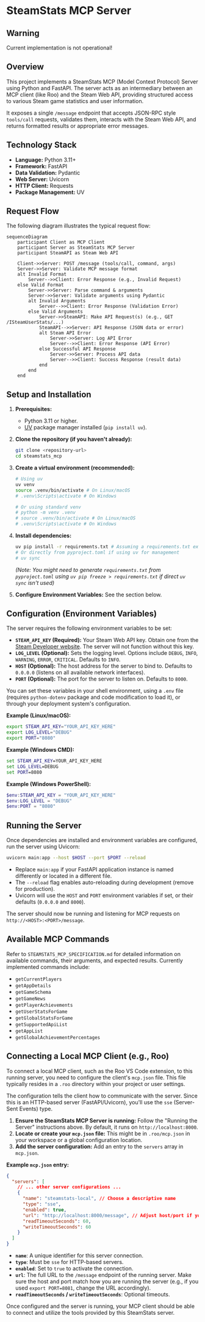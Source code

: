 # SteamStats MCP Server

## Warning

Current implementation is not operational!

## Overview

This project implements a SteamStats MCP (Model Context Protocol) Server using Python and FastAPI. The server acts as an intermediary between an MCP client (like Roo) and the Steam Web API, providing structured access to various Steam game statistics and user information.

It exposes a single `/message` endpoint that accepts JSON-RPC style `tools/call` requests, validates them, interacts with the Steam Web API, and returns formatted results or appropriate error messages.

## Technology Stack

*   **Language:** Python 3.11+
*   **Framework:** FastAPI
*   **Data Validation:** Pydantic
*   **Web Server:** Uvicorn
*   **HTTP Client:** Requests
*   **Package Management:** UV

## Request Flow

The following diagram illustrates the typical request flow:

```mermaid
sequenceDiagram
    participant Client as MCP Client
    participant Server as SteamStats MCP Server
    participant SteamAPI as Steam Web API

    Client->>Server: POST /message (tools/call, command, args)
    Server->>Server: Validate MCP message format
    alt Invalid Format
        Server-->>Client: Error Response (e.g., Invalid Request)
    else Valid Format
        Server->>Server: Parse command & arguments
        Server->>Server: Validate arguments using Pydantic
        alt Invalid Arguments
            Server-->>Client: Error Response (Validation Error)
        else Valid Arguments
            Server->>SteamAPI: Make API Request(s) (e.g., GET /ISteamUserStats/...)
            SteamAPI-->>Server: API Response (JSON data or error)
            alt Steam API Error
                Server->>Server: Log API Error
                Server-->>Client: Error Response (API Error)
            else Successful API Response
                Server->>Server: Process API data
                Server-->>Client: Success Response (result data)
            end
        end
    end
```

## Setup and Installation

1.  **Prerequisites:**
    *   Python 3.11 or higher.
    *   [UV](https://github.com/astral-sh/uv) package manager installed (`pip install uv`).

2.  **Clone the repository (if you haven't already):**
    ```bash
    git clone <repository-url>
    cd steamstats_mcp
    ```

3.  **Create a virtual environment (recommended):**
    ```bash
    # Using uv
    uv venv
    source .venv/bin/activate # On Linux/macOS
    # .venv\Scripts\activate # On Windows

    # Or using standard venv
    # python -m venv .venv
    # source .venv/bin/activate # On Linux/macOS
    # .venv\Scripts\activate # On Windows
    ```

4.  **Install dependencies:**
    ```bash
    uv pip install -r requirements.txt # Assuming a requirements.txt exists or will be generated from pyproject.toml
    # Or directly from pyproject.toml if using uv for management
    # uv sync
    ```
    *(Note: You might need to generate `requirements.txt` from `pyproject.toml` using `uv pip freeze > requirements.txt` if direct `uv sync` isn't used)*

5.  **Configure Environment Variables:** See the section below.

## Configuration (Environment Variables)

The server requires the following environment variables to be set:

*   **`STEAM_API_KEY` (Required):** Your Steam Web API key. Obtain one from the [Steam Developer website](https://steamcommunity.com/dev/apikey). The server will not function without this key.
*   **`LOG_LEVEL` (Optional):** Sets the logging level. Options include `DEBUG`, `INFO`, `WARNING`, `ERROR`, `CRITICAL`. Defaults to `INFO`.
*   **`HOST` (Optional):** The host address for the server to bind to. Defaults to `0.0.0.0` (listens on all available network interfaces).
*   **`PORT` (Optional):** The port for the server to listen on. Defaults to `8000`.

You can set these variables in your shell environment, using a `.env` file (requires `python-dotenv` package and code modification to load it), or through your deployment system's configuration.

**Example (Linux/macOS):**
```bash
export STEAM_API_KEY="YOUR_API_KEY_HERE"
export LOG_LEVEL="DEBUG"
export PORT="8080"
```

**Example (Windows CMD):**
```cmd
set STEAM_API_KEY=YOUR_API_KEY_HERE
set LOG_LEVEL=DEBUG
set PORT=8080
```

**Example (Windows PowerShell):**
```powershell
$env:STEAM_API_KEY = "YOUR_API_KEY_HERE"
$env:LOG_LEVEL = "DEBUG"
$env:PORT = "8080"
```

## Running the Server

Once dependencies are installed and environment variables are configured, run the server using Uvicorn:

```bash
uvicorn main:app --host $HOST --port $PORT --reload
```

*   Replace `main:app` if your FastAPI application instance is named differently or located in a different file.
*   The `--reload` flag enables auto-reloading during development (remove for production).
*   Uvicorn will use the `HOST` and `PORT` environment variables if set, or their defaults (`0.0.0.0` and `8000`).

The server should now be running and listening for MCP requests on `http://<HOST>:<PORT>/message`.

## Available MCP Commands

Refer to `STEAMSTATS_MCP_SPECIFICATION.md` for detailed information on available commands, their arguments, and expected results. Currently implemented commands include:

*   `getCurrentPlayers`
*   `getAppDetails`
*   `getGameSchema`
*   `getGameNews`
*   `getPlayerAchievements`
*   `getUserStatsForGame`
*   `getGlobalStatsForGame`
*   `getSupportedApiList`
*   `getAppList`
*   `getGlobalAchievementPercentages`

## Connecting a Local MCP Client (e.g., Roo)

To connect a local MCP client, such as the Roo VS Code extension, to this running server, you need to configure the client's `mcp.json` file. This file typically resides in a `.roo` directory within your project or user settings.

The configuration tells the client how to communicate with the server. Since this is an HTTP-based server (FastAPI/Uvicorn), you'll use the `sse` (Server-Sent Events) type.

1.  **Ensure the SteamStats MCP Server is running:** Follow the "Running the Server" instructions above. By default, it runs on `http://localhost:8000`.
2.  **Locate or create your `mcp.json` file:** This might be in `.roo/mcp.json` in your workspace or a global configuration location.
3.  **Add the server configuration:** Add an entry to the `servers` array in `mcp.json`.

**Example `mcp.json` entry:**

```json
{
  "servers": [
    // ... other server configurations ...
    {
      "name": "steamstats-local", // Choose a descriptive name
      "type": "sse",
      "enabled": true,
      "url": "http://localhost:8000/message", // Adjust host/port if you changed defaults
      "readTimeoutSeconds": 60,
      "writeTimeoutSeconds": 60
    }
  ]
}
```

*   **`name`**: A unique identifier for this server connection.
*   **`type`**: Must be `sse` for HTTP-based servers.
*   **`enabled`**: Set to `true` to activate the connection.
*   **`url`**: The full URL to the `/message` endpoint of the running server. Make sure the host and port match how you are running the server (e.g., if you used `export PORT=8081`, change the URL accordingly).
*   **`readTimeoutSeconds` / `writeTimeoutSeconds`**: Optional timeouts.

Once configured and the server is running, your MCP client should be able to connect and utilize the tools provided by this SteamStats server.
